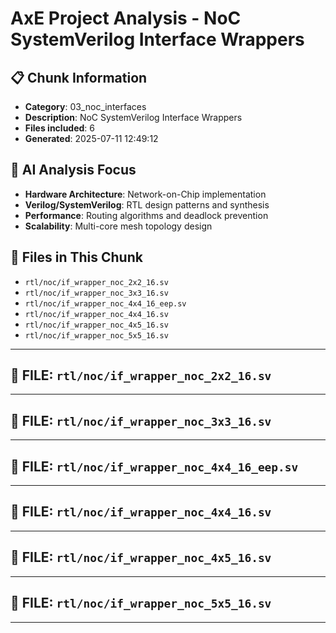# AxE Project Analysis - NoC SystemVerilog Interface Wrappers

## 📋 Chunk Information
- **Category**: 03_noc_interfaces
- **Description**: NoC SystemVerilog Interface Wrappers
- **Files included**: 6
- **Generated**: 2025-07-11 12:49:12

## 🎯 AI Analysis Focus

- **Hardware Architecture**: Network-on-Chip implementation
- **Verilog/SystemVerilog**: RTL design patterns and synthesis
- **Performance**: Routing algorithms and deadlock prevention
- **Scalability**: Multi-core mesh topology design

## 📁 Files in This Chunk

- `rtl/noc/if_wrapper_noc_2x2_16.sv`
- `rtl/noc/if_wrapper_noc_3x3_16.sv`
- `rtl/noc/if_wrapper_noc_4x4_16_eep.sv`
- `rtl/noc/if_wrapper_noc_4x4_16.sv`
- `rtl/noc/if_wrapper_noc_4x5_16.sv`
- `rtl/noc/if_wrapper_noc_5x5_16.sv`

---


## 📄 FILE: `rtl/noc/if_wrapper_noc_2x2_16.sv`


---


## 📄 FILE: `rtl/noc/if_wrapper_noc_3x3_16.sv`


---


## 📄 FILE: `rtl/noc/if_wrapper_noc_4x4_16_eep.sv`


---


## 📄 FILE: `rtl/noc/if_wrapper_noc_4x4_16.sv`


---


## 📄 FILE: `rtl/noc/if_wrapper_noc_4x5_16.sv`


---


## 📄 FILE: `rtl/noc/if_wrapper_noc_5x5_16.sv`


---

